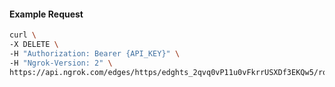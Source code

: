 <!-- Code generated for API Clients. DO NOT EDIT. -->

#### Example Request

```bash
curl \
-X DELETE \
-H "Authorization: Bearer {API_KEY}" \
-H "Ngrok-Version: 2" \
https://api.ngrok.com/edges/https/edghts_2qvq0vP11u0vFkrrUSXDf3EKQw5/routes/edghtsrt_2qvq0wZYFLNOX21e6cQlx74XxNG/user_agent_filter
```
